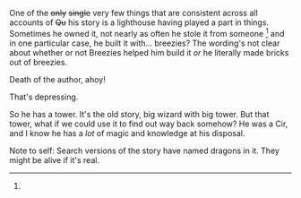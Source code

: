 One of the ~~only~~ ~~single~~ very few things that are consistent across all accounts of ~~Qu~~ his story is a lighthouse having played a part in things. Sometimes he owned it, not nearly as often he stole it from someone [^dragon] and in one particular case, he built it with... breezies? The wording's not clear about whether or not Breezies helped him build it *or* he literally made bricks out of breezies.

Death of the author, ahoy!

That's depressing.

So he has a tower. It's the old story, big wizard with big tower.  But that tower, what if we could use it to find out way back somehow? He was a Cir, and I know he has a *lot* of magic and knowledge at his disposal.


[^dragon]:
Note to self: Search versions of the story have named dragons in it. They might be alive if it's real.

